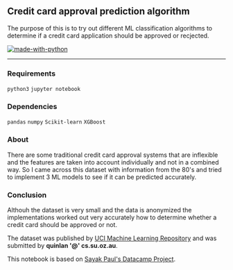 ## Credit card approval prediction algorithm

The purpose of this is to try out different ML classification algorithms to determine if a credit card application should be approved or recjected. 

[![made-with-python](https://img.shields.io/badge/Made%20with-Python-1f425f.svg)](https://www.python.org/)

---

### Requirements

`python3` `jupyter notebook` 

### Dependencies

`pandas` `numpy` `Scikit-learn` `XGBoost`

### About

There are some traditional credit card approval systems that are inflexible and the features are taken into account individually and not in a combined way. So I came across this dataset with information from the 80's and tried to implement 3 ML models to see if it can be predicted accurately.

### Conclusion

Althouh the dataset is very small and the data is anonymized the implementations worked out very accurately how to determine whether a credit card should be approved or not. 

The dataset was published by [UCI Machine Learning Repository](http://archive.ics.uci.edu/ml/datasets/credit+approval) and was submitted by **quinlan '@' cs.su.oz.au**.

This notebook is based on [Sayak Paul's Datacamp Project](https://www.datacamp.com/projects/558).
